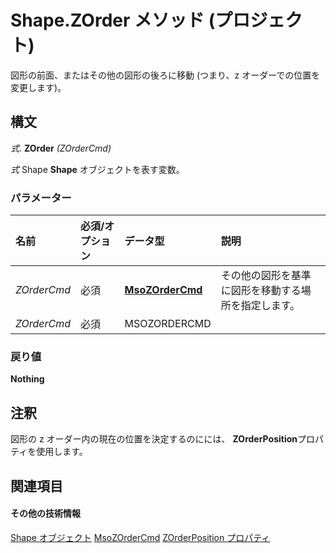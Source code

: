 
# Shape.ZOrder メソッド (プロジェクト)
図形の前面、またはその他の図形の後ろに移動 (つまり、z オーダーでの位置を変更します)。

## 構文

 _式_. **ZOrder** _(ZOrderCmd)_

 _式_ Shape **Shape** オブジェクトを表す変数。


### パラメーター



|**名前**|**必須/オプション**|**データ型**|**説明**|
|:-----|:-----|:-----|:-----|
| _ZOrderCmd_|必須|**[MsoZOrderCmd](http://msdn.microsoft.com/en-us/library/office/ff861432%28v=office.15%29)**|その他の図形を基準に図形を移動する場所を指定します。|
| _ZOrderCmd_|必須|MSOZORDERCMD||

### 戻り値

 **Nothing**


## 注釈

図形の z オーダー内の現在の位置を決定するのにには、  **ZOrderPosition**プロパティを使用します。


## 関連項目


#### その他の技術情報


[Shape オブジェクト](d2b32bcd-5595-a4a7-9772-feb25fd0103a.md)
[MsoZOrderCmd](http://msdn.microsoft.com/en-us/library/office/ff861432%28v=office.15%29)
[ZOrderPosition プロパティ](d9f0d46f-65b1-bb1f-cb75-ce4d7c3b3ab2.md)
